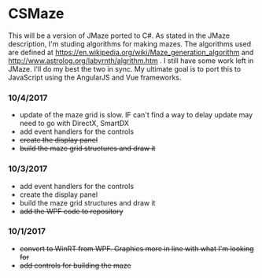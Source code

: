 # CSMaze
This will be a version of JMaze ported to C#. As stated in the JMaze description, I'm studing algorithms for making mazes. The algorithms used 
are defined at  https://en.wikipedia.org/wiki/Maze_generation_algorithm and  http://www.astrolog.org/labyrnth/algrithm.htm .  I still have some
work left in JMaze. I'll do my best the two in sync.  My ultimate goal is to port this to JavaScript using the AngularJS and Vue frameworks.

### 10/4/2017
* update of the maze grid is slow.  IF can't find a way to delay update may need to go with DirectX, SmartDX
* add event handlers for the controls
* ~~create the display panel~~
* ~~build the maze grid structures and draw it~~
### 10/3/2017
* add event handlers for the controls
* create the display panel
* build the maze grid structures and draw it
* ~~add the WPF code to repository~~

### 10/1/2017
* ~~convert to WinRT from WPF.  Graphics more in line with what I'm looking for~~
* ~~add controls for building the maze~~
